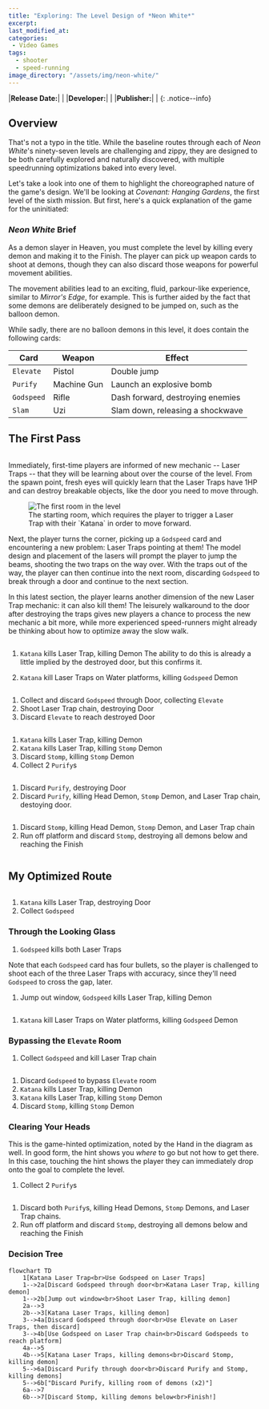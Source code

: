 ```yaml
---
title: "Exploring: The Level Design of *Neon White*"
excerpt:
last_modified_at:
categories:
 - Video Games
tags:
  - shooter
  - speed-running
image_directory: "/assets/img/neon-white/"
---
```


|**Release Date:**| |
|**Developer:**| |
|**Publisher:**| |
{: .notice--info}

## Overview
That's not a typo in the title. While the baseline routes through each of *Neon
White*'s ninety-seven levels are challenging and zippy, they are designed to be
both carefully explored and naturally discovered, with multiple speedrunning
optimizations baked into every level.

Let's take a look into one of them to highlight the choreographed nature of the
game's design. We'll be looking at *Covenant: Hanging Gardens*, the first level
of the sixth mission. But first, here's a quick explanation of the game for the
uninitiated:

### *Neon White* Brief
As a demon slayer in Heaven, you must complete the level by killing every demon
and making it to the Finish. The player can pick up weapon cards to shoot at
demons, though they can also discard those weapons for powerful movement
abilities.

The movement abilities lead to an exciting, fluid, parkour-like experience,
similar to *Mirror's Edge*, for example. This is further aided by the fact that
some demons are deliberately designed to be jumped on, such as the balloon
demon.

While sadly, there are no balloon demons in this level, it does contain the
following cards:

|Card|Weapon|Effect|
|---|---|---|
|`Elevate`|Pistol|Double jump|
|`Purify`|Machine Gun|Launch an explosive bomb|
|`Godspeed`|Rifle|Dash forward, destroying enemies|
|`Slam`|Uzi|Slam down, releasing a shockwave|

## The First Pass

<figure class="align-center">
  <img
    src="/assets/vector/neon-white-hanging-gardens-first-path.png"
    alt="">
</figure>

Immediately, first-time players are informed of new mechanic -- Laser Traps --
that they will be learning about over the course of the level. From the spawn
point, fresh eyes will quickly learn that the Laser Traps have 1HP and can
destroy breakable objects, like the door you need to move through.

<figure class="align-center">
  <img
    src="{{ page.image_directory }}/hanging-gardens-first-room.jpg"
    alt="The first room in the level">
  <figcaption>
    The starting room, which requires the player to trigger a Laser Trap with
    their `Katana` in order to move forward.
  </figcaption>
</figure>

Next, the player turns the corner, picking up a `Godspeed` card and encountering
a new problem: Laser Traps pointing at them! The model design and placement of
the lasers will prompt the player to jump the beams, shooting the two traps on
the way over. With the traps out of the way, the player can then continue into
the next room, discarding `Godspeed` to break through a door and continue to the
next section.

In this latest section, the player learns another dimension of the new Laser
Trap mechanic: it can also kill them! The leisurely walkaround to the door after
destroying the traps gives new players a chance to process the new mechanic a
bit more, while more experienced speed-runners might already be thinking about
how to optimize away the slow walk.

<figure class="align-center">
  <img
    src="{{ page.image_directory }}/hanging-gardens-first-enemy.jpg"
    alt="">
</figure>

1. `Katana` kills Laser Trap, killing Demon
The ability to do this is already a little implied by the destroyed door, but
this confirms it.

1. `Katana` kill Laser Traps on Water platforms, killing `Godspeed` Demon

<figure class="align-center">
  <img
    src="{{ page.image_directory }}/hanging-gardens-second-enemy.jpg"
    alt="">
</figure>

1. Collect and discard `Godspeed` through Door, collecting `Elevate`
1. Shoot Laser Trap chain, destroying Door
1. Discard `Elevate` to reach destroyed Door

<figure class="align-center">
  <img
    src="{{ page.image_directory }}/hanging-gardens-elevate-room.jpg"
    alt="">
</figure>

1. `Katana` kills Laser Trap, killing Demon
1. `Katana` kills Laser Trap, killing `Stomp` Demon
1. Discard `Stomp`, killing `Stomp` Demon
1. Collect 2 `Purify`s

<figure class="align-center">
  <img
    src="{{ page.image_directory }}/hanging-gardens-ramp-before-drop.jpg"
    alt="">
</figure>

1. Discard `Purify`, destroying Door
1. Discard `Purify`, killing Head Demon, `Stomp` Demon, and Laser Trap chain,
   destoying door.

<figure class="align-center">
  <img
    src="{{ page.image_directory }}/hanging-gardens-head-room-1.jpg"
    alt="">
</figure>

1. Discard `Stomp`, killing Head Demon, `Stomp` Demon, and Laser Trap chain
1. Run off platform and discard `Stomp`, destroying all demons below and
   reaching the Finish

<figure class="align-center">
  <img
    src="{{ page.image_directory }}/hanging-gardens-final-stomp.jpg"
    alt="">
</figure>

## My Optimized Route

<figure class="align-center">
  <img
    src="/assets/vector/neon-white-hanging-gardens-fast-path.png"
    alt="">
</figure>

1. `Katana` kills Laser Trap, destroying Door
1. Collect `Godspeed`

### Through the Looking Glass
1. `Godspeed` kills both Laser Traps

Note that each `Godspeed` card has four bullets, so the player is challenged to
shoot each of the three Laser Traps with accuracy, since they'll need `Godspeed`
to cross the gap, later.

1. Jump out window, `Godspeed` kills Laser Trap, killing Demon

<figure class="align-center">
  <img
    src="{{ page.image_directory }}/hanging-gardens-sniper-shortcut-1.jpg"
    alt="">
</figure>

1. `Katana` kill Laser Traps on Water platforms, killing `Godspeed` Demon

### Bypassing the `Elevate` Room

1. Collect `Godspeed` and kill Laser Trap chain

<figure class="align-center">
  <img
    src="{{ page.image_directory }}/hanging-gardens-sniper-shortcut-2.jpg"
    alt="">
</figure>

1. Discard `Godspeed` to bypass `Elevate` room
1. `Katana` kills Laser Trap, killing Demon
1. `Katana` kills Laser Trap, killing `Stomp` Demon
1. Discard `Stomp`, killing `Stomp` Demon

### Clearing Your Heads
This is the game-hinted optimization, noted by the Hand in the diagram as well.
In good form, the hint shows you *where* to go but not how to get there. In this
case, touching the hint shows the player they can immediately drop onto the goal
to complete the level.

1. Collect 2 `Purify`s

<figure class="align-center">
  <img
    src="{{ page.image_directory }}/hanging-gardens-ramp-before-drop.jpg"
    alt="">
</figure>

1. Discard both `Purify`s, killing Head Demons, `Stomp` Demons, and Laser Trap
   chains.
1. Run off platform and discard `Stomp`, destroying all demons below and
   reaching the Finish

### Decision Tree

```mermaid!
flowchart TD
    1[Katana Laser Trap<br>Use Godspeed on Laser Traps]
    1-->2a[Discard Godspeed through door<br>Katana Laser Trap, killing demon]
    1-->2b[Jump out window<br>Shoot Laser Trap, killing demon]
    2a-->3
    2b-->3[Katana Laser Traps, killing demon]
    3-->4a[Discard Godspeed through door<br>Use Elevate on Laser Traps, then discard]
    3-->4b[Use Godspeed on Laser Trap chain<br>Discard Godspeeds to reach platform]
    4a-->5
    4b-->5[Katana Laser Traps, killing demons<br>Discard Stomp, killing demon]
    5-->6a[Discard Purify through door<br>Discard Purify and Stomp, killing demons]
    5-->6b["Discard Purify, killing room of demons (x2)"]
    6a-->7
    6b-->7[Discard Stomp, killing demons below<br>Finish!]
```
